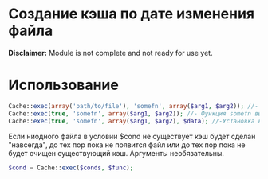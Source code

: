 # Создание кэша по дате изменения файла
**Disclaimer:** Module is not complete and not ready for use yet.

# Использование
```php
Cache::exec(array('path/to/file'), 'somefn', array($arg1, $arg2)); //- Функция somefn выполнится если было изменение указанных файлов
Cache::exec(true, 'somefn', array($arg1, $arg2)); //- Функция somefn выполняется всегда
Cache::exec(true, 'somefn', array($arg1, $arg2), $data); //-Установка нового значения в кэше. Функция somefn не выполняется.
```


Если ниодного файла в условии $cond не существует кэш будет сделан "навсегда", до тех пор пока не появится файл или до тех пор пока не будет очищен существующий кэш. Аргументы необязательны.
```php
$cond = Cache::exec($conds, $func);
```
